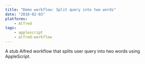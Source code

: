 ```yaml
---
title: "Demo workflow: Split query into two words"
date: "2018-02-03"
platforms:
    - Alfred
tags:
    - applescript
    - alfred-workflow
---
```


A stub Alfred workflow that splits user query into two words using
AppleScript.

<!--more-->

